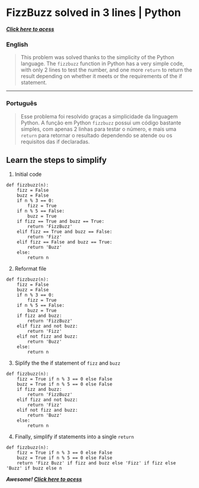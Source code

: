 # FizzBuzz solved in 3 lines | Python
***[Click here to acess](https://github.com/wallacewi/fizzbuzz-python/blob/main/fizzbuzz.py)***

### English
> This problem was solved thanks to the simplicity of the Python language.
> The `fizzbuzz` function in Python has a very simple code, with only 2 lines to test the number, and one more `return` to return the result depending on whether it meets or the requirements of the if statement.

***

### Português
> Esse problema foi resolvido graças a simplicidade da linguagem Python.
> A função em Python `fizzbuzz` possui um código bastante simples, com apenas 2 linhas para testar o número, e mais uma `return` para retornar o resultado dependendo se atende ou os requisitos das if declaradas.

## Learn the steps to simplify
1. Initial code
```
def fizzbuzz(n):
    fizz = False 
    buzz = False
    if n % 3 == 0:
        fizz = True
    if n % 5 == False:
        buzz = True
    if fizz == True and buzz == True:
        return 'FizzBuzz'
    elif fizz == True and buzz == False:
        return 'Fizz'
    elif fizz == False and buzz == True:
        return 'Buzz'
    else:
        return n
```
2. Reformat file
```
def fizzbuzz(n):
    fizz = False 
    buzz = False
    if n % 3 == 0:
        fizz = True
    if n % 5 == False:
        buzz = True
    if fizz and buzz:
        return 'FizzBuzz'
    elif fizz and not buzz:
        return 'Fizz'
    elif not fizz and buzz:
        return 'Buzz'
    else:
        return n
```
3. Siplify the the if statement of `fizz` and `buzz`
```
def fizzbuzz(n):
    fizz = True if n % 3 == 0 else False
    buzz = True if n % 5 == 0 else False
    if fizz and buzz:
        return 'FizzBuzz'
    elif fizz and not buzz:
        return 'Fizz'
    elif not fizz and buzz:
        return 'Buzz'
    else:
        return n
```
4. Finally, simplify if statements into a single `return`
```
def fizzbuzz(n):
    fizz = True if n % 3 == 0 else False
    buzz = True if n % 5 == 0 else False
    return 'Fizz Buzz' if fizz and buzz else 'Fizz' if fizz else 'Buzz' if buzz else n
```
***Awesome! [Click here to acess](https://github.com/wallacewi/fizzbuzz-python/blob/main/fizzbuzz.py)***
